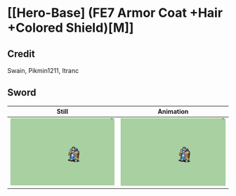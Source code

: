 # [\[Hero-Base\] \(FE7 Armor Coat +Hair +Colored Shield\)\[M\]]

## Credit

Swain, Pikmin1211, ltranc
	
## Sword

| Still | Animation |
| :---: | :-------: |
| ![Sword still](./Sword_000.png) | ![Sword animation](./Sword.gif) |
